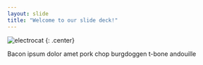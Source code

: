 ```yaml
---
layout: slide
title: "Welcome to our slide deck!"
---
```


![electrocat](https://octodex.github.com/images/electrocat.png)
{: .center}

Bacon ipsum dolor amet pork chop burgdoggen t-bone andouille 

